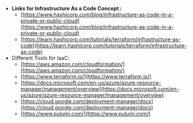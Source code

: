 - **Links for Infrastructure As a Code Concept :**
    - [https://www.hashicorp.com/blog/infrastructure-as-code-in-a-private-or-public-cloud](https://www.hashicorp.com/blog/infrastructure-as-code-in-a-private-or-public-cloud)
    - [https://learn.hashicorp.com/tutorials/terraform/infrastructure-as-code](https://learn.hashicorp.com/tutorials/terraform/infrastructure-as-code)
- Different Tools for IaaC:
    - [https://aws.amazon.com/cloudformation/](https://aws.amazon.com/cloudformation/)
    - [https://www.terraform.io/](https://www.terraform.io/)
    - [https://docs.microsoft.com/en-us/azure/azure-resource-manager/management/overview](https://docs.microsoft.com/en-us/azure/azure-resource-manager/management/overview)
    - [https://cloud.google.com/deployment-manager/docs](https://cloud.google.com/deployment-manager/docs)
    - [https://www.pulumi.com/](https://www.pulumi.com/)
